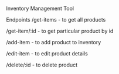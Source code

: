 Inventory Management Tool

Endpoints
/get-items - to get all products

/get-item/:id - to get particular product by id

/add-item - to add product to inventory

/edit-item - to edit product details

/delete/:id - to delete product
